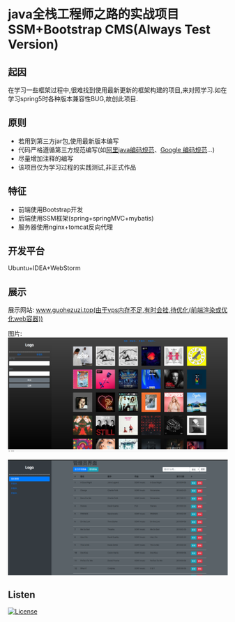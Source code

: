 # java全栈工程师之路的实战项目 SSM+Bootstrap CMS(Always Test Version)
## 起因
在学习一些框架过程中,很难找到使用最新更新的框架构建的项目,来对照学习.如在学习spring5时各种版本兼容性BUG,故创此项目.

## 原则
* 若用到第三方jar包,使用最新版本编写
* 代码严格遵循第三方规范编写(如[阿里java编码规范](https://github.com/alibaba/p3c)、[Google 编码规范](https://google.github.io/styleguide)...)
* 尽量增加注释的编写
* 该项目仅为学习过程的实践测试,非正式作品

## 特征
* 前端使用Bootstrap开发
* 后端使用SSM框架(spring+springMVC+mybatis)
* 服务器使用nginx+tomcat反向代理

## 开发平台
Ubuntu+IDEA+WebStorm

## 展示
展示网站: www.guohezuzi.top(由于vps内存不足,有时会挂,待优化(前端渲染或优化web容器))

图片:
![](./data/show1.png)

![](./data/show2.png)

## Listen
[![License](https://img.shields.io/github/license/mashape/apistatus.svg)](https://opensource.org/licenses/MIT)

